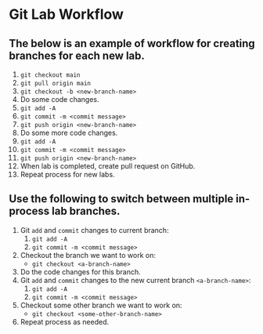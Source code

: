 # Git Lab Workflow

## The below is an example of workflow for creating branches for each new lab.

1. `git checkout main`
1. `git pull origin main`
1. `git checkout -b <new-branch-name>`
1. Do some code changes.
1. `git add -A`
1. `git commit -m <commit message>`
1. `git push origin <new-branch-name>`
1. Do some more code changes.
1. `git add -A`
1. `git commit -m <commit message>`
1. `git push origin <new-branch-name>`
1. When lab is completed, create pull request on GitHub.
1. Repeat process for new labs.

## Use the following to switch between multiple in-process lab branches.

1. Git `add` and `commit` changes to current branch:  
    1. `git add -A`
    1. `git commit -m <commit message>`
1. Checkout the branch we want to work on:  
    * `git checkout <a-branch-name>`
1. Do the code changes for this branch.
1. Git `add` and `commit` changes to the new current branch `<a-branch-name>`:  
    1. `git add -A`
    1. `git commit -m <commit message>`
1. Checkout some other branch we want to work on:  
    * `git checkout <some-other-branch-name>`
1. Repeat process as needed.
